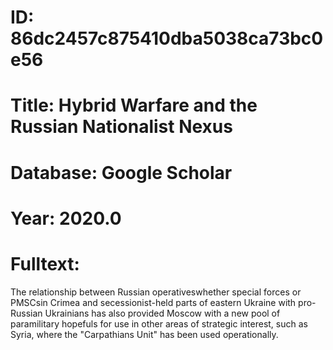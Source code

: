 # ID: 86dc2457c875410dba5038ca73bc0e56
# Title: Hybrid Warfare and the Russian Nationalist Nexus
# Database: Google Scholar
# Year: 2020.0
# Fulltext:
The relationship between Russian operativeswhether special forces or PMSCsin Crimea and secessionist-held parts of eastern Ukraine with pro-Russian Ukrainians has also provided Moscow with a new pool of paramilitary hopefuls for use in other areas of strategic interest, such as Syria, where the "Carpathians Unit" has been used operationally.